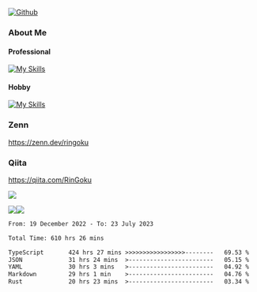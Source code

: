 [![Github](https://img.shields.io/github/followers/skyt-a?label=Follow&style=social)](https://github.com/skyt-a)

### About Me
#### Professional
[![My Skills](https://skillicons.dev/icons?i=react,ts,js,nodejs,java,graphql,firebase,githubactions&theme=light)](https://skillicons.dev)
#### Hobby
[![My Skills](https://skillicons.dev/icons?i=unity,rust,py&theme=light)](https://skillicons.dev)

### Zenn
https://zenn.dev/ringoku
### Qiita
https://qiita.com/RinGoku


![](https://github-profile-summary-cards.vercel.app/api/cards/profile-details?username=skyt-a&theme=default)

![](https://github-profile-summary-cards.vercel.app/api/cards/repos-per-language?username=skyt-a&theme=default)![](https://github-profile-summary-cards.vercel.app/api/cards/stats?username=RinGoku&theme=default)

<!--START_SECTION:waka-->

```txt
From: 19 December 2022 - To: 23 July 2023

Total Time: 610 hrs 26 mins

TypeScript       424 hrs 27 mins >>>>>>>>>>>>>>>>>--------   69.53 %
JSON             31 hrs 24 mins  >------------------------   05.15 %
YAML             30 hrs 3 mins   >------------------------   04.92 %
Markdown         29 hrs 1 min    >------------------------   04.76 %
Rust             20 hrs 23 mins  >------------------------   03.34 %
```

<!--END_SECTION:waka-->
